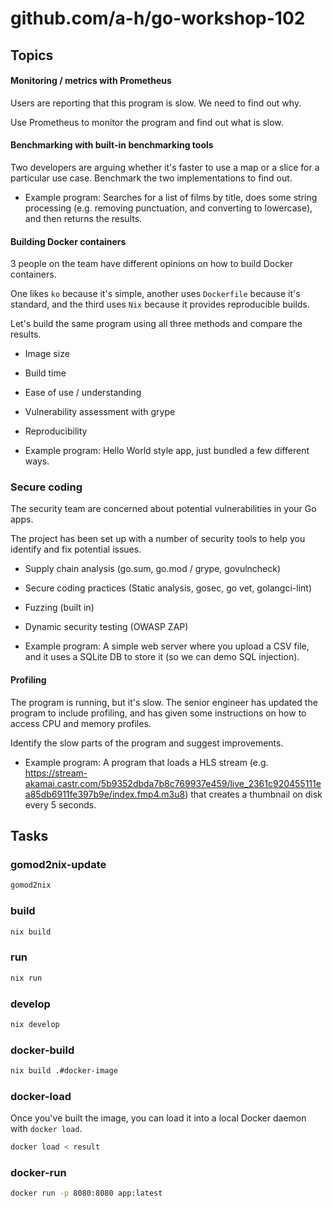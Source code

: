 # github.com/a-h/go-workshop-102

## Topics

#### Monitoring / metrics with Prometheus

Users are reporting that this program is slow. We need to find out why.

Use Prometheus to monitor the program and find out what is slow.

#### Benchmarking with built-in benchmarking tools

Two developers are arguing whether it's faster to use a map or a slice for a particular use case. Benchmark the two implementations to find out.

- Example program: Searches for a list of films by title, does some string processing (e.g. removing punctuation, and converting to lowercase), and then returns the results.

#### Building Docker containers

3 people on the team have different opinions on how to build Docker containers.

One likes `ko` because it's simple, another uses `Dockerfile` because it's standard, and the third uses `Nix` because it provides reproducible builds.

Let's build the same program using all three methods and compare the results.

- Image size
- Build time
- Ease of use / understanding
- Vulnerability assessment with grype
- Reproducibility

- Example program: Hello World style app, just bundled a few different ways.

### Secure coding

The security team are concerned about potential vulnerabilities in your Go apps.

The project has been set up with a number of security tools to help you identify and fix potential issues.

- Supply chain analysis (go.sum, go.mod / grype, govulncheck)
- Secure coding practices (Static analysis, gosec, go vet, golangci-lint)
- Fuzzing (built in)
- Dynamic security testing (OWASP ZAP)

- Example program: A simple web server where you upload a CSV file, and it uses a SQLite DB to store it (so we can demo SQL injection).

#### Profiling

The program is running, but it's slow. The senior engineer has updated the program to include profiling, and has given some instructions on how to access CPU and memory profiles.

Identify the slow parts of the program and suggest improvements.

- Example program: A program that loads a HLS stream (e.g. https://stream-akamai.castr.com/5b9352dbda7b8c769937e459/live_2361c920455111ea85db6911fe397b9e/index.fmp4.m3u8) that creates a thumbnail on disk every 5 seconds.

## Tasks

### gomod2nix-update

```bash
gomod2nix
```

### build

```bash
nix build
```

### run

```bash
nix run
```

### develop

```bash
nix develop
```

### docker-build

```bash
nix build .#docker-image
```

### docker-load

Once you've built the image, you can load it into a local Docker daemon with `docker load`.

```bash
docker load < result
```

### docker-run

```bash
docker run -p 8080:8080 app:latest
```
